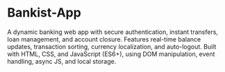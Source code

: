 # Bankist-App
A dynamic banking web app with secure authentication, instant transfers, loan management, and account closure. Features real-time balance updates, transaction sorting, currency localization, and auto-logout. Built with HTML, CSS, and JavaScript (ES6+), using DOM manipulation, event handling, async JS, and local storage.
